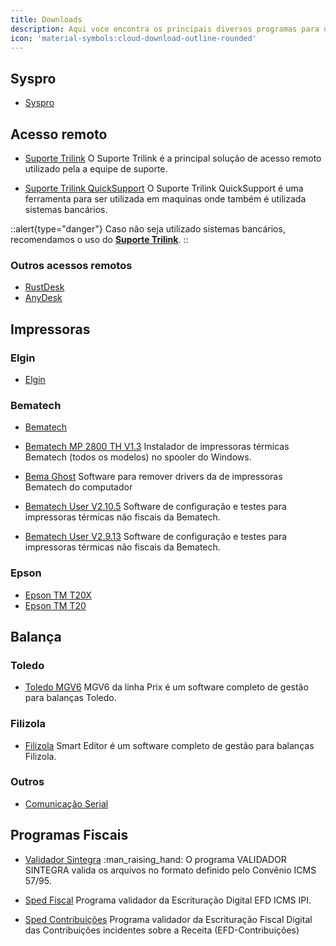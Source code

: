 ```yaml
---
title: Downloads
description: Aqui voce encontra os principais diversos programas para download.
icon: 'material-symbols:cloud-download-outline-rounded'
---
```


## Syspro

- [Syspro](https://trilinksoftware.com.br/download/Setup.zip)

## Acesso remoto

- [Suporte Trilink](https://trilinksoftware.com.br/download/TrilinkSoftwaresQuickSupport.exe)
O Suporte Trilink é a principal solução de acesso remoto utilizado pela a equipe de suporte.

- [Suporte Trilink QuickSupport](https://trilinksoftware.com.br/download/SuporteTrilinkSoftwaresInstaller.exe) O Suporte Trilink QuickSupport é uma ferramenta para ser utilizada em maquinas onde também é utilizada sistemas bancários.

::alert{type="danger"}
Caso não seja utilizado sistemas bancários, recomendamos o uso do 
 [**Suporte Trilink**](https://trilinksoftware.com.br/download/TrilinkSoftwaresQuickSupport.exe).
::


### Outros acessos remotos

- [RustDesk](https://trilinksoftware.com.br/download/rustdesk.zip)
- [AnyDesk](https://anydesk.com/pt/downloads/thank-you?dv=win_exe)

## Impressoras

### Elgin

- [Elgin](https://trilinksoftware.com.br/download/driver-elgin-i7-i8-e-i9-windows-e-linux.zip)

### Bematech

- [Bematech](https://trilinksoftware.com.br/download/Spooler-Bematech-v5.0.0.4.zip)

- [Bematech MP 2800 TH V1.3](https://trilinksoftware.com.br/download/Bematech-MP-2800-TH-v1.3.zip)
Instalador de impressoras térmicas Bematech (todos os modelos) no spooler do Windows.

- [Bema Ghost](https://trilinksoftware.com.br/download/BemaGhost.zip)
Software para remover drivers da de impressoras Bematech do computador

- [Bematech User V2.10.5](https://trilinksoftware.com.br/download/BematechUserSoftware-V2.10.5.zip) Software de configuração e testes para impressoras térmicas não fiscais da Bematech.

- [Bematech User V2.9.13](https://trilinksoftware.com.br/download/BematechUserSoftware-V2.9.13.zip) Software de configuração e testes para impressoras térmicas não fiscais da Bematech.

### Epson

- [Epson TM T20X](https://trilinksoftware.com.br/download/driver-epson-tm-t20x.zip)
- [Epson TM T20](https://trilinksoftware.com.br/download/driver-epson-tm-t20.zip)

## Balança

### Toledo

- [Toledo MGV6](https://trilinksoftware.com.br/download/mgv6-toledo.zip)
MGV6 da linha Prix é um software completo de gestão para balanças Toledo.

### Filizola

- [Filizola](https://trilinksoftware.com.br/download/Filizola-Smart-2.14-Full.zip)
Smart Editor é um software completo de gestão para balanças Filizola.

### Outros

- [Comunicação Serial](https://trilinksoftware.com.br/download/Comunicacao_Serial.rar)

## Programas Fiscais

- [Validador Sintegra](http://receita.fazenda.rs.gov.br/download/1849) :man_raising_hand: O programa VALIDADOR SINTEGRA valida os arquivos no formato definido pelo Convênio ICMS 57/95.

- [Sped Fiscal](https://servicos.receita.fazenda.gov.br/publico/programas/Sped/SpedFiscal/PVA_EFD_w32-3.0.5.exe) Programa validador da Escrituração Digital EFD ICMS IPI.

- [Sped Contribuições](https://servicos.receita.fazenda.gov.br/publico/programas/SpedPisCofinsPVA/EFDContribuicoes_w32-5.0.2.exe) Programa validador da Escrituração Fiscal Digital das Contribuições incidentes sobre a Receita (EFD-Contribuições)

</div>